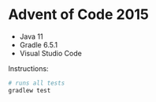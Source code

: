 # Advent of Code 2015 

* Java 11
* Gradle 6.5.1
* Visual Studio Code

Instructions:

```bash
# runs all tests
gradlew test
```
